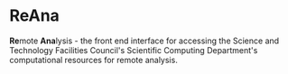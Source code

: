 # ReAna

**Re**mote **Ana**lysis - the front end interface for accessing the Science and Technology Facilities Council's Scientific Computing Department's computational resources for remote analysis.

